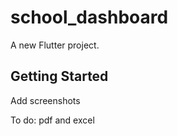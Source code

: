 # school_dashboard

A new Flutter project.

## Getting Started


Add screenshots

To do: pdf and excel
